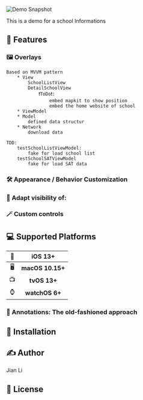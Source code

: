 ![Demo Snapshot](https://github.com/jala886/20220531-jian-li-NYCSchools/tree/main/Demo%20Snapshot/)

This is  a demo for a school Informations 


## 🚀 Features

### 🖼 Overlays
```
Based on MVVM pattern
    * View
        SchoolListView
        DetailSchoolView
            ❗️ToDo❗️:
                embed mapkit to show position
                embed the home website of school
    * ViewModel
    * Model
        defined data structur
    * Network
        download data

TDD:
    testSchoolListViewModel:
        fake for load school list
    testSchoolSATViewModel
        fake for load SAT data
```
### 🛠 Appearance / Behavior Customization

### 👀 Adapt visibility of:


### 🪄 Custom controls


## 💻 Supported Platforms

| 📱 | iOS 13+ |
| :-: | :-: |
| 🖥 | **macOS 10.15+** | 
| 📺 | **tvOS 13+** |
| ⌚️ | **watchOS 6+** |



### 📌 Annotations: The old-fashioned approach



## 🔩 Installation


## ✍️ Author

Jian Li

## 📄 License

